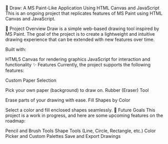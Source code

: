 🎨 Draw: A MS Paint-Like Application Using HTML Canvas and JavaScript
This is an ongoing project that replicates features of MS Paint using HTML Canvas and JavaScript.

🚀 Project Overview
Draw is a simple web-based drawing tool inspired by MS Paint. The goal of the project is to create a lightweight and intuitive drawing experience that can be extended with new features over time.

Built with:

HTML5 Canvas for rendering graphics
JavaScript for interaction and functionality
✨ Features
Currently, the project supports the following features:

Custom Paper Selection

Pick your own paper (background) to draw on.
Rubber (Eraser) Tool

Erase parts of your drawing with ease.
Fill Shapes by Color

Select a color and fill enclosed shapes seamlessly.
🎯 Future Goals
This project is a work in progress, and here are some upcoming features on the roadmap:

Pencil and Brush Tools
Shape Tools (Line, Circle, Rectangle, etc.)
Color Picker and Custom Palettes
Save and Export Drawings
